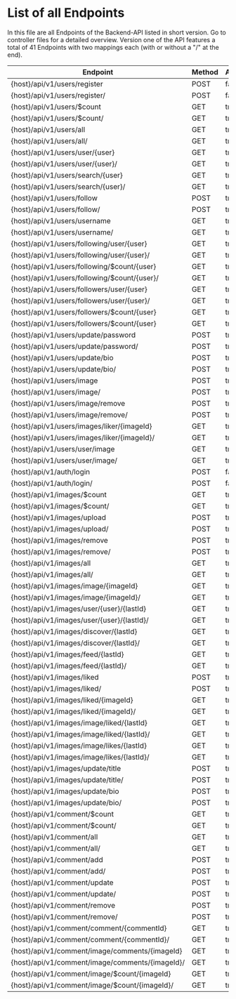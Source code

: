 # List of all Endpoints

In this file are all Endpoints of the Backend-API listed in short version. Go to controller files for a detailed overview.
Version one of the API features a total of 41 Endpoints with two mappings each (with or without a "/" at the end).

| Endpoint                                         | Method    | Authentication | Controller        | Version   |
| ------------------------------------------------ | --------- | -------------- | ----------------- | --------- |
| {host}/api/v1/users/register                     | POST      | false          | UserController    | V1        |
| {host}/api/v1/users/register/                    | POST      | false          | UserController    | V1        |
| {host}/api/v1/users/$count                       | GET       | true           | UserController    | V1        |
| {host}/api/v1/users/$count/                      | GET       | true           | UserController    | V1        |
| {host}/api/v1/users/all                          | GET       | true           | UserController    | V1        |
| {host}/api/v1/users/all/                         | GET       | true           | UserController    | V1        |
| {host}/api/v1/users/user/{user}                  | GET       | true           | UserController    | V1        |
| {host}/api/v1/users/user/{user}/                 | GET       | true           | UserController    | V1        |
| {host}/api/v1/users/search/{user}                | GET       | true           | UserController    | V1        |
| {host}/api/v1/users/search/{user}/               | GET       | true           | UserController    | V1        |
| {host}/api/v1/users/follow                       | POST      | true           | UserController    | V1        |
| {host}/api/v1/users/follow/                      | POST      | true           | UserController    | V1        |
| {host}/api/v1/users/username                     | GET       | true           | UserController    | V1        |
| {host}/api/v1/users/username/                    | GET       | true           | UserController    | V1        |
| {host}/api/v1/users/following/user/{user}        | GET       | true           | UserController    | V1        |
| {host}/api/v1/users/following/user/{user}/       | GET       | true           | UserController    | V1        |
| {host}/api/v1/users/following/$count/{user}      | GET       | true           | UserController    | V1        |
| {host}/api/v1/users/following/$count/{user}/     | GET       | true           | UserController    | V1        |
| {host}/api/v1/users/followers/user/{user}        | GET       | true           | UserController    | V1        |
| {host}/api/v1/users/followers/user/{user}/       | GET       | true           | UserController    | V1        |
| {host}/api/v1/users/followers/$count/{user}      | GET       | true           | UserController    | V1        |
| {host}/api/v1/users/followers/$count/{user}      | GET       | true           | UserController    | V1        |
| {host}/api/v1/users/update/password              | POST      | true           | UserController    | V1        |
| {host}/api/v1/users/update/password/             | POST      | true           | UserController    | V1        |
| {host}/api/v1/users/update/bio                   | POST      | true           | UserController    | V1        |
| {host}/api/v1/users/update/bio/                  | POST      | true           | UserController    | V1        |
| {host}/api/v1/users/image                        | POST      | true           | UserController    | V1        |
| {host}/api/v1/users/image/                       | POST      | true           | UserController    | V1        |
| {host}/api/v1/users/image/remove                 | POST      | true           | UserController    | V1        |
| {host}/api/v1/users/image/remove/                | POST      | true           | UserController    | V1        |
| {host}/api/v1/users/images/liker/{imageId}       | GET       | true           | UserController    | V1        |
| {host}/api/v1/users/images/liker/{imageId}/      | GET       | true           | UserController    | V1        |
| {host}/api/v1/users/user/image                   | GET       | true           | UserController    | V1        |
| {host}/api/v1/users/user/image/                  | GET       | true           | UserController    | V1        |
| {host}/api/v1/auth/login                         | POST      | false          | AuthController    | V1        |
| {host}/api/v1/auth/login/                        | POST      | false          | AuthController    | V1        |
| {host}/api/v1/images/$count                      | GET       | true           | ImageController   | V1        |
| {host}/api/v1/images/$count/                     | GET       | true           | ImageController   | V1        |
| {host}/api/v1/images/upload                      | POST      | true           | ImageController   | V1        |
| {host}/api/v1/images/upload/                     | POST      | true           | ImageController   | V1        |
| {host}/api/v1/images/remove                      | POST      | true           | ImageController   | V1        |
| {host}/api/v1/images/remove/                     | POST      | true           | ImageController   | V1        |
| {host}/api/v1/images/all                         | GET       | true           | ImageController   | V1        |
| {host}/api/v1/images/all/                        | GET       | true           | ImageController   | V1        |
| {host}/api/v1/images/image/{imageId}             | GET       | true           | ImageController   | V1        |
| {host}/api/v1/images/image/{imageId}/            | GET       | true           | ImageController   | V1        |
| {host}/api/v1/images/user/{user}/{lastId}        | GET       | true           | ImageController   | V1        |
| {host}/api/v1/images/user/{user}/{lastId}/       | GET       | true           | ImageController   | V1        |
| {host}/api/v1/images/discover/{lastId}           | GET       | true           | ImageController   | V1        |
| {host}/api/v1/images/discover/{lastId}/          | GET       | true           | ImageController   | V1        |
| {host}/api/v1/images/feed/{lastId}               | GET       | true           | ImageController   | V1        |
| {host}/api/v1/images/feed/{lastId}/              | GET       | true           | ImageController   | V1        |
| {host}/api/v1/images/liked                       | POST      | true           | ImageController   | V1        |
| {host}/api/v1/images/liked/                      | POST      | true           | ImageController   | V1        |
| {host}/api/v1/images/liked/{imageId}             | GET       | true           | ImageController   | V1        |
| {host}/api/v1/images/liked/{imageId}/            | GET       | true           | ImageController   | V1        |
| {host}/api/v1/images/image/liked/{lastId}        | GET       | true           | ImageController   | V1        |
| {host}/api/v1/images/image/liked/{lastId}/       | GET       | true           | ImageController   | V1        |
| {host}/api/v1/images/image/likes/{lastId}        | GET       | true           | ImageController   | V1        |
| {host}/api/v1/images/image/likes/{lastId}/       | GET       | true           | ImageController   | V1        |
| {host}/api/v1/images/update/title                | POST      | true           | ImageController   | V1        |
| {host}/api/v1/images/update/title/               | POST      | true           | ImageController   | V1        |
| {host}/api/v1/images/update/bio                  | POST      | true           | ImageController   | V1        |
| {host}/api/v1/images/update/bio/                 | POST      | true           | ImageController   | V1        |
| {host}/api/v1/comment/$count                     | GET       | true           | CommentController | V1        |
| {host}/api/v1/comment/$count/                    | GET       | true           | CommentController | V1        |
| {host}/api/v1/comment/all                        | GET       | true           | CommentController | V1        |
| {host}/api/v1/comment/all/                       | GET       | true           | CommentController | V1        |
| {host}/api/v1/comment/add                        | POST      | true           | CommentController | V1        |
| {host}/api/v1/comment/add/                       | POST      | true           | CommentController | V1        |
| {host}/api/v1/comment/update                     | POST      | true           | CommentController | V1        |
| {host}/api/v1/comment/update/                    | POST      | true           | CommentController | V1        |
| {host}/api/v1/comment/remove                     | POST      | true           | CommentController | V1        |
| {host}/api/v1/comment/remove/                    | POST      | true           | CommentController | V1        |
| {host}/api/v1/comment/comment/{commentId}        | GET       | true           | CommentController | V1        |
| {host}/api/v1/comment/comment/{commentId}/       | GET       | true           | CommentController | V1        |
| {host}/api/v1/comment/image/comments/{imageId}   | GET       | true           | CommentController | V1        |
| {host}/api/v1/comment/image/comments/{imageId}/  | GET       | true           | CommentController | V1        |
| {host}/api/v1/comment/image/$count/{imageId}     | GET       | true           | CommentController | V1        |
| {host}/api/v1/comment/image/$count/{imageId}/    | GET       | true           | CommentController | V1        |
